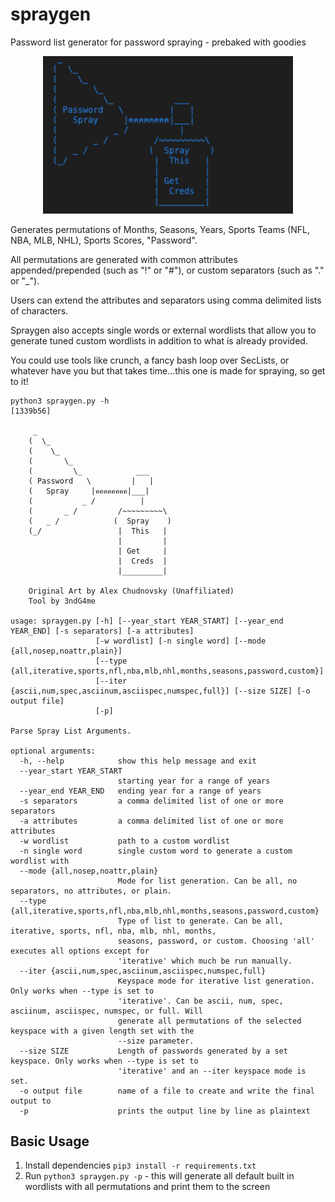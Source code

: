 # spraygen
Password list generator for password spraying - prebaked with goodies

<p align="center">
  <img width=400px src="resources/spraygenlogo.png" />
</p>

Generates permutations of Months, Seasons, Years, Sports Teams (NFL, NBA, MLB, NHL), Sports Scores, "Password".

All permutations are generated with common attributes appended/prepended (such as "!" or "#"), or custom separators (such as "." or "_").

Users can extend the attributes and separators using comma delimited lists of characters.

Spraygen also accepts single words or external wordlists that allow you to generate tuned custom wordlists in addition to what is already provided.

You could use tools like crunch, a fancy bash loop over SecLists, or whatever have you but that takes time...this one is made for spraying, so get to it!


```
python3 spraygen.py -h                                                                         [1339b56] 

     _
    (  \_
    (    \_
    (       \_  
    (         \_            ___
    ( Password   \         |   |
    (   Spray     |คคคคคคคค|___|
    (           _ /          |
    (       _ /         /~~~~~~~~~\
    (   _ /            (  Spray    )
    (_/                 |  This   |
                        |         |
                        | Get     |
                        |  Creds  |
                        |_________|

    Original Art by Alex Chudnovsky (Unaffiliated)
    Tool by 3ndG4me
    
usage: spraygen.py [-h] [--year_start YEAR_START] [--year_end YEAR_END] [-s separators] [-a attributes]
                   [-w wordlist] [-n single word] [--mode {all,nosep,noattr,plain}]
                   [--type {all,iterative,sports,nfl,nba,mlb,nhl,months,seasons,password,custom}]
                   [--iter {ascii,num,spec,asciinum,asciispec,numspec,full}] [--size SIZE] [-o output file]
                   [-p]

Parse Spray List Arguments.

optional arguments:
  -h, --help            show this help message and exit
  --year_start YEAR_START
                        starting year for a range of years
  --year_end YEAR_END   ending year for a range of years
  -s separators         a comma delimited list of one or more separators
  -a attributes         a comma delimited list of one or more attributes
  -w wordlist           path to a custom wordlist
  -n single word        single custom word to generate a custom wordlist with
  --mode {all,nosep,noattr,plain}
                        Mode for list generation. Can be all, no separators, no attributes, or plain.
  --type {all,iterative,sports,nfl,nba,mlb,nhl,months,seasons,password,custom}
                        Type of list to generate. Can be all, iterative, sports, nfl, nba, mlb, nhl, months,
                        seasons, password, or custom. Choosing 'all' executes all options except for
                        'iterative' which much be run manually.
  --iter {ascii,num,spec,asciinum,asciispec,numspec,full}
                        Keyspace mode for iterative list generation. Only works when --type is set to
                        'iterative'. Can be ascii, num, spec, asciinum, asciispec, numspec, or full. Will
                        generate all permutations of the selected keyspace with a given length set with the
                        --size parameter.
  --size SIZE           Length of passwords generated by a set keyspace. Only works when --type is set to
                        'iterative' and an --iter keyspace mode is set.
  -o output file        name of a file to create and write the final output to
  -p                    prints the output line by line as plaintext
  ```

  ## Basic Usage
  1. Install dependencies `pip3 install -r requirements.txt`
  2. Run `python3 spraygen.py -p` - this will generate all default built in wordlists with all permutations and print them to the screen